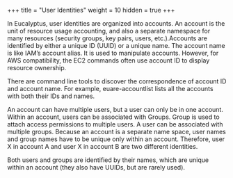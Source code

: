 +++
title = "User Identities"
weight = 10
hidden = true
+++

In Eucalyptus, user identities are organized into accounts. An account is the unit of resource usage accounting, and also a separate namespace for many resources (security groups, key pairs, users, etc.).Accounts are identified by either a unique ID (UUID) or a unique name. The account name is like IAM’s account alias. It is used to manipulate accounts. However, for AWS compatibility, the EC2 commands often use account ID to display resource ownership. 

There are command line tools to discover the correspondence of account ID and account name. For example, euare-accountlist lists all the accounts with both their IDs and names. 

An account can have multiple users, but a user can only be in one account. Within an account, users can be associated with Groups. Group is used to attach access permissions to multiple users. A user can be associated with multiple groups. Because an account is a separate name space, user names and group names have to be unique only within an account. Therefore, user X in account A and user X in account B are two different identities. 

Both users and groups are identified by their names, which are unique within an account (they also have UUIDs, but are rarely used). 

